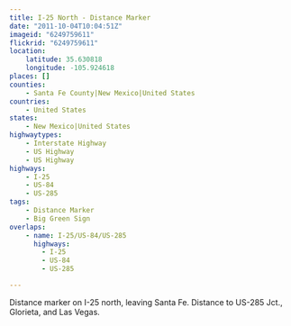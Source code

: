 ```yaml
---
title: I-25 North - Distance Marker
date: "2011-10-04T10:04:51Z"
imageid: "6249759611"
flickrid: "6249759611"
location:
    latitude: 35.630818
    longitude: -105.924618
places: []
counties:
    - Santa Fe County|New Mexico|United States
countries:
    - United States
states:
    - New Mexico|United States
highwaytypes:
    - Interstate Highway
    - US Highway
    - US Highway
highways:
    - I-25
    - US-84
    - US-285
tags:
    - Distance Marker
    - Big Green Sign
overlaps:
    - name: I-25/US-84/US-285
      highways:
        - I-25
        - US-84
        - US-285

---
```

Distance marker on I-25 north, leaving Santa Fe.  Distance to US-285 Jct., Glorieta, and Las Vegas.